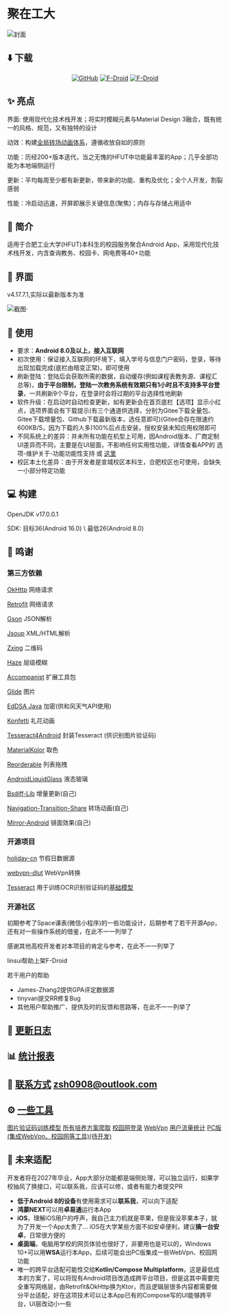 # 聚在工大
![封面](/src/img/cover.png)

## ⬇️ 下载
<div align="center">

[![GitHub](https://img.shields.io/github/v/release/Chiu-xaH/HFUT-Schedule?logo=github&label=GitHub&style=for-the-badge)](https://github.com/Chiu-xaH/HFUT-Schedule/releases/latest)
[![F-Droid](https://img.shields.io/f-droid/v/com.hfut.schedule?logo=fdroid&style=for-the-badge)](https://f-droid.org/packages/com.hfut.schedule)
[![F-Droid](https://img.shields.io/github/v/release/Chiu-xaH/HFUT-Schedule?logo=gitee&label=Gitee&style=for-the-badge)](https://gitee.com/chiu-xah/HFUT-Schedule/releases/tag/Android)

</div>

## ✨ 亮点
界面: 使用现代化技术栈开发；将实时模糊元素与Material Design 3融合，既有统一的风格、规范，又有独特的设计

动效：构建[全局转场动画体系](https://github.com/Chiu-xaH/Compose-Transition-Sample)，遵循收放自如的原则

功能：历经200+版本迭代，当之无愧的HFUT中功能最丰富的App；几乎全部功能为本地端侧运行

更新：平均每周至少都有新更新，带来新的功能、重构及优化；全个人开发，割裂感弱

性能：冷启动迅速，开屏即展示关键信息(聚焦)；内存与存储占用适中

## 🔶 简介
适用于合肥工业大学(HFUT)本科生的校园服务聚合Android App，采用现代化技术栈开发，内含查询教务、校园卡、网电费等40+功能

## 📱 界面
v4.17.7.1,实际以最新版本为准

![截图](/src/img/ui.jpg)·

## 📕 使用
- 要求：**Android 8.0及以上，接入互联网**
- 初次使用：保证接入互联网的环境下，填入学号与信息门户密码，登录，等待出现加载完成(底栏由暗变正常)，即可使用 
- 刷新登陆：登陆后会获取所需的数据，自动缓存(例如课程表教务源、课程汇总等)，**由于平台限制，登陆一次教务系统有效期只有1小时且不支持多平台登录**，一共刷新9个平台，在登录时会将过期的平台选择性地刷新 
- 软件升级：在启动时自动检查更新，如有更新会在首页底栏【选项】显示小红点，选项界面会有下载提示(有三个通道供选择，分别为Gitee下载全量包、Gitee下载增量包、Github下载最新版本，选任意即可)(Gitee会存在限速约600KB/S，因为下载的人多)100%后点击安装，授权安装未知应用权限即可 
- 不同系统上的差异：并未所有功能在机型上可用，因Android版本、厂商定制UI差异而不同，主要是在UI层面，不影响任何实用性功能，详情查看APP的 选项-维护关于-功能功能性支持 或 [这里](/docs/CONTRAST.md)
- 校区本土化差异：由于开发者是宣城校区本科生，合肥校区也可使用，会缺失一小部分特定功能

## 💻 构建
OpenJDK v17.0.0.1

SDK: 目标36(Android 16.0) \ 最低26(Android 8.0)

## 🫶 鸣谢
### 第三方依赖
[OkHttp](https://github.com/square/okhttp) 网络请求

[Retrofit](https://github.com/square/retrofit) 网络请求

[Gson](https://github.com/google/gson) JSON解析

[Jsoup](https://github.com/jhy/jsoup) XML/HTML解析

[Zxing](https://github.com/zxing/zxing) 二维码

[Haze](https://github.com/chrisbanes/haze) 层级模糊

[Accompanist](https://github.com/google/accompanist) 扩展工具包

[Glide](https://github.com/bumptech/glide) 图片

[EdDSA Java](https://github.com/str4d/ed25519-java) 加密(供和风天气API使用)

[Konfetti](https://github.com/DanielMartinus/Konfetti) 礼花动画

[Tesseract4Android](https://github.com/adaptech-cz/Tesseract4Android) 封装Tesseract (供识别图片验证码)

[MaterialKolor](https://github.com/jordond/MaterialKolor) 取色

[Reorderable](https://github.com/Calvin-LL/Reorderable) 列表拖拽

[AndroidLiquidGlass](https://github.com/Kyant0/AndroidLiquidGlass) 液态玻璃

[Bsdiff-Lib](https://github.com/Chiu-xaH/Bsdiff-Android-Library) 增量更新(自己)

[Navigation-Transition-Share](https://github.com/Chiu-xaH/Compose-Transition-Sample) 转场动画(自己)

[Mirror-Android](https://github.com/Chiu-xaH/Mirror-Android) 镜面效果(自己)

### 开源项目
[holiday-cn](https://github.com/NateScarlet/holiday-cn) 节假日数据源

[webvpn-dlut](https://github.com/ESWZY/webvpn-dlut) WebVpn转换

[Tesseract](https://github.com/tesseract-ocr/tesseract) 用于训练OCR识别验证码的[基础模型](https://github.com/tesseract-ocr/tessdata)

### 开源社区
初期参考了Space课表(微信小程序)的一些功能设计，后期参考了若干开源App，还有对一些操作系统的借鉴，在此不一一列举了

感谢其他高校开发者对本项目的肯定与参考，在此不一一列举了

linsui帮助上架F-Droid

若干用户的帮助
- James-Zhang2提供GPA评定数据源
- tinyvan提交RR修复Bug
- 其他用户帮助推广、提供及时的反馈和思路等，在此不一一列举了

## 📑 [更新日志](docs/update)

## 📊 [统计报表](/docs/CHART.md)

## 📧 [联系方式](zsh0908@outlook.com) zsh0908@outlook.com

## ⚙️ [一些工具](/tools)
[图片验证码训练模型](/tools/Captcha-Ocr) [所有培养方案爬取](tools\All-Programs-Get-Python) [校园网登录](/tools/Login-Web-Python) [WebVpn](tools/WebVpn) [用户流量统计](/tools/SQL-Chart-Python) [PC版(集成WebVpn、校园网等工具)(待开发)](/tools/Lite-For-PC)

## 🫥 未来适配

开发者将在2027年毕业，App大部分功能都是端侧处理，可以独立运行，如果学校抽风了换接口，可以联系我，应该可以修，或者有能力者提交PR

- **低于Android 8的设备**有使用需求可以**联系我**，可以向下适配
- **鸿蒙NEXT**可以用**卓易通**运行本App
- **iOS**，理解iOS用户的呼声，我自己主力机就是苹果，但是我没苹果本子，就为了开发一个App太贵了... iOS在大学某些方面不如安卓便利，建议**搞一台安卓**，日常很方便的
- **桌面端**，电脑用学校的网页体验也很好了，非要用也是可以的，Windows 10+可以用**WSA**运行本App，后续可能会出PC版集成一些WebVpn、校园网功能
- 唯一的跨平台适配可能性交给**Kotlin/Compose Multiplatform**，这是最低成本的方案了，可以将现有Android项目改造成跨平台项目，但是这其中需要完全重写网络层，由Retrofit&OkHttp换为Ktor，而且逻辑层很多内容都需要做分平台适配，好在这项技术可以让本App已有的Compose写的UI能够跨平台，UI层改动小一些






